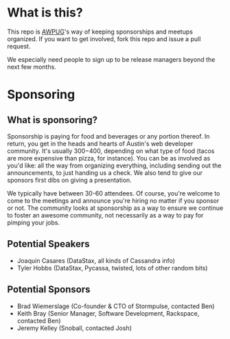 What is this?
=============
This repo is [AWPUG](http://www.meetup.com/austinwebpythonusergroup/)'s way of keeping sponsorships and meetups organized. If you want to get involved, fork this repo and issue a pull request.

We especially need people to sign up to be release managers beyond the next few months.

Sponsoring
==========

What is sponsoring?
-------------------
Sponsorship is paying for food and beverages or any portion thereof. In return, you get in the heads and hearts of Austin's web developer community. It's usually $300-$400, depending on what type of food (tacos are more expensive than pizza, for instance). You can be as involved as you'd like: all the way from organizing everything, including sending out the announcements, to just handing us a check. We also tend to give our sponsors first dibs on giving a presentation.

We typically have between 30-60 attendees. Of course, you're welcome to come to the meetings and announce you're hiring no matter if you sponsor or not. The community looks at sponsorship as a way to ensure we continue to foster an awesome community, not necessarily as a way to pay for pimping your jobs.


Potential Speakers
-------------------
- Joaquin Casares (DataStax, all kinds of Cassandra info)
- Tyler Hobbs (DataStax, Pycassa, twisted, lots of other random bits)


Potential Sponsors
------------------
- Brad Wiemerslage (Co-founder & CTO of Stormpulse, contacted Ben)
- Keith Bray (Senior Manager, Software Development, Rackspace, contacted Ben)
- Jeremy Kelley (Snoball, contacted Josh)